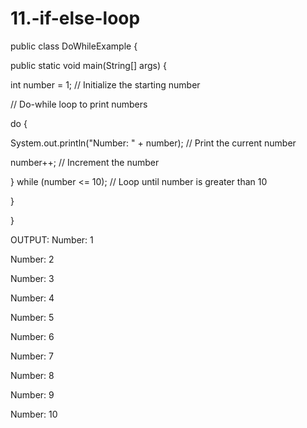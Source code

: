 # 11.-if-else-loop
public class DoWhileExample {

public static void main(String[] args) {

int number = 1; // Initialize the starting number

// Do-while loop to print numbers

do {

System.out.println("Number: " + number); // Print the current number

number++; // Increment the number

} while (number <= 10); // Loop until number is greater than 10

}

}

OUTPUT:
Number: 1

Number: 2

Number: 3

Number: 4

Number: 5

Number: 6

Number: 7

Number: 8

Number: 9

Number: 10

